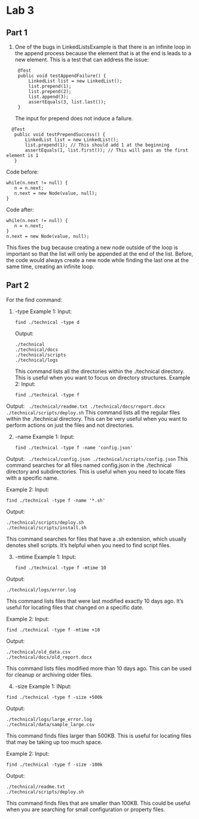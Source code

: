 # Lab 3

## Part 1
1. One of the bugs in LinkedListsExample is that there is an infinite loop in the append process because the element that is at the end is leads to a new element.
   This is a test that can address the issue:
   ```
    @Test
    public void testAppendFailure() {
        LinkedList list = new LinkedList();
        list.prepend(1);
        list.prepend(2);
        list.append(3);
        assertEquals(3, list.last());
    }
   ```
   The input for prepend does not induce a failure.
 ```
   @Test
    public void testPrependSuccess() {
        LinkedList list = new LinkedList();
        list.prepend(1); // This should add 1 at the beginning
        assertEquals(1, list.first()); // This will pass as the first element is 1
    }

 ```

Code before: 
 ```
while(n.next != null) {
    n = n.next;
    n.next = new Node(value, null);
}
 ```
Code after: 
 ```
while(n.next != null) {
    n = n.next;
}
n.next = new Node(value, null);
 ```
This fixes the bug because creating a new node outside of the loop is important so that the list will only be appended at the end of the list. Before, the code would always create a new node while finding the last one at the same time, creating an infinite loop.  

## Part 2
For the find command: 
1. -type
   Example 1:
   Input:
    ```
    find ./technical -type d
    ```
    Output:
    ```
    ./technical
    ./technical/docs
    ./technical/scripts
    ./technical/logs

      ```
    This command lists all the directories within the ./technical directory. This is useful when you want to focus on directory structures.
  Example 2: 
  Input: 
     ```
     find ./technical -type f
     ``` 
     
Output: 
      ``` 
    ./technical/readme.txt
    ./technical/docs/report.docx
    ./technical/scripts/deploy.sh
      ``` 
   This command lists all the regular files within the ./technical directory. This can be very useful when you want to perform actions on just the files and not directories.


2. -name
Example 1: 
Input:
    ``` 
    find ./technical -type f -name 'config.json'
    ``` 
  Output:
    ``` 
    ./technical/config.json
    ./technical/scripts/config.json
    ``` 
    This command searches for all files named config.json in the ./technical directory and subdirectories. This is useful when you need to locate files with a specific name.
    
  Example 2: 
  Input: 
   ```
find ./technical -type f -name '*.sh'
   ```
Output: 
   ```
./technical/scripts/deploy.sh
./technical/scripts/install.sh
 ```
This command searches for files that have a .sh extension, which usually denotes shell scripts. It’s helpful when you need to find script files.

3. -mtime
Example 1:
Input:
   ```
   find ./technical -type f -mtime 10
   ```
Output:
   ```
./technical/logs/error.log
 ```
This command lists files that were last modified exactly 10 days ago. It’s useful for locating files that changed on a specific date.

Example 2:
Input:
 ```
find ./technical -type f -mtime +10
 ```
Output:
 ```
./technical/old_data.csv
./technical/docs/old_report.docx
 ```
This command lists files modified more than 10 days ago. This can be used for cleanup or archiving older files.

4. -size
Example 1:
INput:
 ```
find ./technical -type f -size +500k
 ```
Output: 
 ```
./technical/logs/large_error.log
./technical/data/sample_large.csv
 ```
This command finds files larger than 500KB. This is useful for locating files that may be taking up too much space. 

Example 2: 
Input:
 ```
find ./technical -type f -size -100k

 ```
Output:
 ```
./technical/readme.txt
./technical/scripts/deploy.sh

 ```
This command finds files that are smaller than 100KB. This could be useful when you are searching for small configuration or property files.
